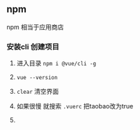 ## npm

npm 相当于应用商店

### 安装cli 创建项目

1. 进入目录 `npm i @vue/cli -g`

2. `vue --version`

3. `clear` 清空界面

4. 如果很慢 就搜索 `.vuerc` 把taobao改为true

5. 